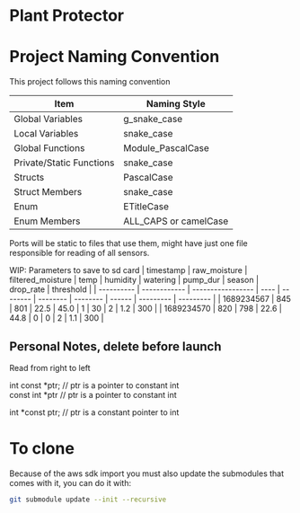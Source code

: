 # Plant Protector

# Project Naming Convention

This project follows this naming convention

| Item                     | Naming Style          |
| ------------------------ | --------------------- |
| Global Variables         | g_snake_case          |
| Local Variables          | snake_case            |
| Global Functions         | Module_PascalCase     |
| Private/Static Functions | snake_case            |
| Structs                  | PascalCase            |
| Struct Members           | snake_case            |
| Enum                     | ETitleCase            |
| Enum Members             | ALL_CAPS or camelCase |

Ports will be static to files that use them, might have just one file responsible for reading of all sensors.


WIP: Parameters to save to sd card
| timestamp  | raw_moisture | filtered_moisture | temp | humidity | watering | pump_dur | season | drop_rate | threshold |
| ---------- | ------------ | ----------------- | ---- | -------- | -------- | -------- | ------ | --------- | --------- |
| 1689234567 | 845          | 801               | 22.5 | 45.0     | 1        | 30       | 2      | 1.2       | 300       |
| 1689234570 | 820          | 798               | 22.6 | 44.8     | 0        | 0        | 2      | 1.1       | 300       |

## Personal Notes, delete before launch
Read from right to left  

int const *ptr; // ptr is a pointer to constant int  
const int *ptr // ptr is a pointer to constant int  

int *const ptr; // ptr is a constant pointer to int  


# To clone
Because of the aws sdk import you must also update the submodules that comes with it, you can do it with:
``` bash
git submodule update --init --recursive
```